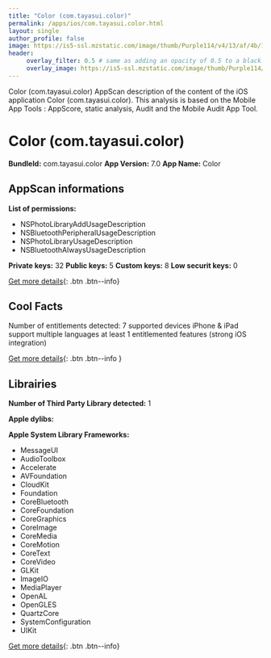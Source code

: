 ```yaml
---
title: "Color (com.tayasui.color)"
permalink: /apps/ios/com.tayasui.color.html
layout: single
author_profile: false
image: https://is5-ssl.mzstatic.com/image/thumb/Purple114/v4/13/af/4b/13af4bf0-6a38-3af2-253f-536c40160411/AppIcon-0-0-1x_U007emarketing-0-0-0-6-0-0-sRGB-0-0-0-GLES2_U002c0-512MB-85-220-0-0.png/512x512bb.jpg
header: 
     overlay_filter: 0.5 # same as adding an opacity of 0.5 to a black background
     overlay_image: https://is5-ssl.mzstatic.com/image/thumb/Purple114/v4/13/af/4b/13af4bf0-6a38-3af2-253f-536c40160411/AppIcon-0-0-1x_U007emarketing-0-0-0-6-0-0-sRGB-0-0-0-GLES2_U002c0-512MB-85-220-0-0.png/512x512bb.jpg
---
```

Color (com.tayasui.color) AppScan description of the content of the iOS application Color (com.tayasui.color). This analysis is based on the Mobile App Tools : AppScore, static analysis, Audit and the Mobile Audit App Tool.

# Color (com.tayasui.color)

**BundleId:** com.tayasui.color
**App Version:** 7.0
**App Name:** Color


## AppScan informations 

**List of permissions:** 
- NSPhotoLibraryAddUsageDescription
- NSBluetoothPeripheralUsageDescription
- NSPhotoLibraryUsageDescription
- NSBluetoothAlwaysUsageDescription
  
  
**Private keys:** 32
**Public keys:** 5
**Custom keys:** 8
**Low securit keys:** 0
  
[Get more details](/pricing.html){: .btn .btn--info}

## Cool Facts

Number of entitlements detected: 7
supported devices iPhone & iPad
support multiple languages
at least 1 entitlemented features (strong iOS integration)
  
[Get more details](/pricing.html){: .btn .btn--info }

## Librairies 
**Number of Third Party Library detected:** 1


**Apple dylibs:**


**Apple System Library Frameworks:**
- MessageUI
- AudioToolbox
- Accelerate
- AVFoundation
- CloudKit
- Foundation
- CoreBluetooth
- CoreFoundation
- CoreGraphics
- CoreImage
- CoreMedia
- CoreMotion
- CoreText
- CoreVideo
- GLKit
- ImageIO
- MediaPlayer
- OpenAL
- OpenGLES
- QuartzCore
- SystemConfiguration
- UIKit


  
[Get more details](/pricing.html){: .btn .btn--info}

